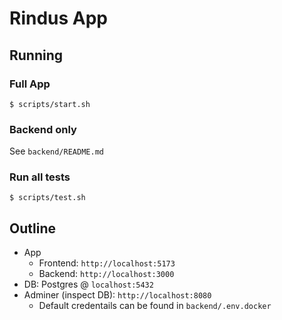 # Rindus App

## Running

### Full App

```shell
$ scripts/start.sh
```

### Backend only

See `backend/README.md`

### Run all tests

```shell
$ scripts/test.sh
```

## Outline

- App
  - Frontend: `http://localhost:5173`
  - Backend: `http://localhost:3000`
- DB: Postgres @ `localhost:5432`
- Adminer (inspect DB): `http://localhost:8080`
  - Default credentails can be found in `backend/.env.docker`
